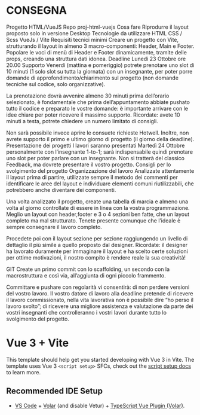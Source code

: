 # CONSEGNA
Progetto HTML/VueJS
Repo 
proj-html-vuejs
Cosa fare
Riprodurre il layout proposto solo in versione Desktop
Tecnologie da utilizzare
HTML
CSS / Scss
VueJs / Vite
Requisiti tecnici minimi
Creare un progetto con Vite, strutturando il layout in almeno 3 macro-componenti: 
Header, Main e Footer.
Popolare le voci di menù di Header e Footer dinamicamente, tramite delle props, creando una struttura dati idonea.
Deadline
Lunedì 23 Ottobre ore 20.00
Supporto
Venerdì (mattina e pomeriggio) potrete prenotare uno slot di 10 minuti (1 solo slot su tutta la giornata) con un insegnante, per poter porre domande di approfondimento/chiarimento sul progetto (non domande tecniche sul codice, solo organizzative).

La prenotazione dovrà avvenire almeno 30 minuti prima dell’orario selezionato, è fondamentale che prima dell’appuntamento abbiate pushato tutto il codice e preparato le vostre domande: è importante arrivare con le idee chiare per poter ricevere il massimo supporto.
Ricordate: avete 10 minuti a testa, potrete chiedere un numero limitato di consigli.

Non sarà possibile invece aprire le consuete richieste Hotwell.
Inoltre, non avrete supporto il primo e ultimo giorno di progetto (il giorno della deadline).
Presentazione dei progetti
I lavori saranno presentati Martedì 24 Ottobre personalmente con l’insegnante 1-to-1; sarà indispensabile quindi prenotare uno slot per poter parlare con un insegnante.
Non si tratterà del classico Feedback, ma dovrete presentare il vostro progetto.
Consigli per lo svolgimento del progetto
Organizzazione del lavoro
Analizzate attentamente il layout prima di partire, utilizzate sempre il metodo dei commenti per identificare le aree del layout e individuare elementi comuni riutilizzabili, che potrebbero anche diventare dei componenti.

Una volta analizzato il progetto, create una tabella di marcia e almeno una volta al giorno controllate di essere in linea con la vostra programmazione.
Meglio un layout con header,footer e 3 o 4 sezioni ben fatte, che un layout completo ma mal strutturato. Tenete presente comunque che l’ideale è sempre consegnare il lavoro completo.

Procedete poi con il layout sezione per sezione raggiungendo un livello di dettaglio il più simile a quello proposto dal designer. 
Ricordate: il designer ha lavorato duramente per immaginare il layout e ha scelto certe soluzioni per ottime motivazioni, il nostro compito è rendere reale la sua creatività!

GIT
Create un primo commit con lo scaffolding, un secondo con la macrostruttura e così via, all’aggiunta di ogni piccolo frammento. 

Committare e pushare con regolarità vi consentirà: 
di non perdere versioni del vostro lavoro. Il vostro datore di lavoro alla deadline pretende di ricevere il lavoro commissionato, nella vita lavorativa non è possibile dire “ho perso il lavoro svolto”;
di ricevere una migliore assistenza e valutazione da parte dei vostri insegnanti che controlleranno i vostri lavori durante tutto lo svolgimento del progetto.

# Vue 3 + Vite

This template should help get you started developing with Vue 3 in Vite. The template uses Vue 3 `<script setup>` SFCs, check out the [script setup docs](https://v3.vuejs.org/api/sfc-script-setup.html#sfc-script-setup) to learn more.

## Recommended IDE Setup

- [VS Code](https://code.visualstudio.com/) + [Volar](https://marketplace.visualstudio.com/items?itemName=Vue.volar) (and disable Vetur) + [TypeScript Vue Plugin (Volar)](https://marketplace.visualstudio.com/items?itemName=Vue.vscode-typescript-vue-plugin).
